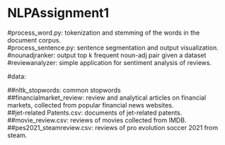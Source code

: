 # NLPAssignment1  
 
#process_word.py: tokenization and stemming of the words in the document corpus.   
#process_sentence.py: sentence segmentation and output visualization.  
#nounadjranker: output top k frequent noun-adj pair given a dataset  
#reviewanalyzer: simple application for sentiment analysis of reviews.  

#data:  

##nltk_stopwords: common stopwords  
##financialmarket_review: review and analytical articles on financial markets, collected from popular financial news websites.  
##jet-related Patents.csv: documents of jet-related patents.  
##movie_review.csv: reviews of movies collected from IMDB.  
##pes2021_steamreview.csv: reviews of pro evolution soccer 2021 from steam.  
